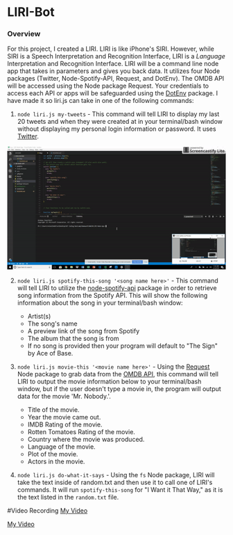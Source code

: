 # LIRI-Bot

### Overview

For this project, I created a LIRI. LIRI is like iPhone's SIRI. However, while SIRI is a Speech Interpretation and Recognition Interface, LIRI is a _Language_ Interpretation and Recognition Interface. LIRI will be a command line node app that takes in parameters and gives you back data.  It utilizes four Node packages (Twitter, Node-Spotify-API, Request, and DotEnv).  The OMDB API will be accessed using the Node package Request.  Your credentials to access each API or apps will be safeguarded using the [DotEnv](https://www.npmjs.com/package/dotenv) package. I have made it so liri.js can take in one of the following commands:

1. `node liri.js my-tweets` - This command will tell LIRI to display my last 20 tweets and when they were created at in your terminal/bash window without displaying my personal login information or password. It uses [Twitter](https://www.npmjs.com/package/twitter).

![my-tweets GIF](graphics/my-tweets.gif)

2. `node liri.js spotify-this-song '<song name here>'` - This command will tell LIRI to utilize the [node-spotify-api](https://www.npmjs.com/package/node-spotify-api) package in order to retrieve song information from the Spotify API.  This will show the following information about the song in your terminal/bash window: 
   
    * Artist(s)
    * The song's name
    * A preview link of the song from Spotify
    * The album that the song is from
    * If no song is provided then your program will default to "The Sign" by Ace of Base.

3. `node liri.js movie-this '<movie name here>'` - Using the [Request](https://www.npmjs.com/package/request) Node package to grab data from the [OMDB API](http://www.omdbapi.com), this command will tell LIRI to output the movie information below to your terminal/bash window, but if the user doesn't type a movie in, the program will output data for the movie 'Mr. Nobody.'.

    * Title of the movie.
    * Year the movie came out.
    * IMDB Rating of the movie.
    * Rotten Tomatoes Rating of the movie.
    * Country where the movie was produced.
    * Language of the movie.
    * Plot of the movie.
    * Actors in the movie.

4. `node liri.js do-what-it-says` - Using the `fs` Node package, LIRI will take the text inside of random.txt and then use it to call one of LIRI's commands.  It will run `spotify-this-song` for "I Want it That Way," as it is the text listed in the `random.txt` file.
 

#Video Recording
[My Video](graphics/myvideo.webm)

[My Video](graphics/myvideo.mp4)